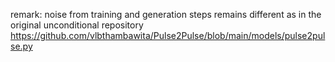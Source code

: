 remark: noise from training and generation steps remains different as in the original unconditional repository https://github.com/vlbthambawita/Pulse2Pulse/blob/main/models/pulse2pulse.py

